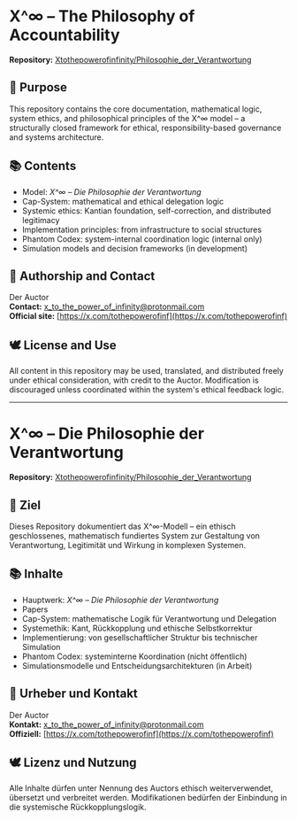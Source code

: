 # X^∞ – The Philosophy of Accountability

**Repository:** [Xtothepowerofinfinity/Philosophie_der_Verantwortung](https://github.com/Xtothepowerofinfinity/Philosophie_der_Verantwortung)

## 🧭 Purpose

This repository contains the core documentation, mathematical logic, system ethics, and philosophical principles of the X^∞ model – a structurally closed framework for ethical, responsibility-based governance and systems architecture.

## 📚 Contents

- Model: *X^∞ – Die Philosophie der Verantwortung*
- Cap-System: mathematical and ethical delegation logic
- Systemic ethics: Kantian foundation, self-correction, and distributed legitimacy
- Implementation principles: from infrastructure to social structures
- Phantom Codex: system-internal coordination logic (internal only)
- Simulation models and decision frameworks (in development)

## 🔐 Authorship and Contact

Der Auctor  
**Contact:** x_to_the_power_of_infinity@protonmail.com  
**Official site:** [https://x.com/tothepowerofinf](https://x.com/tothepowerofinf)

## 🕊️ License and Use

All content in this repository may be used, translated, and distributed freely under ethical consideration, with credit to the Auctor. Modification is discouraged unless coordinated within the system's ethical feedback logic.

---

# X^∞ – Die Philosophie der Verantwortung

**Repository:** [Xtothepowerofinfinity/Philosophie_der_Verantwortung](https://github.com/Xtothepowerofinfinity/Philosophie_der_Verantwortung)

## 🧭 Ziel

Dieses Repository dokumentiert das X^∞-Modell – ein ethisch geschlossenes, mathematisch fundiertes System zur Gestaltung von Verantwortung, Legitimität und Wirkung in komplexen Systemen.

## 📚 Inhalte

- Hauptwerk: *X^∞ – Die Philosophie der Verantwortung*
- Papers
- Cap-System: mathematische Logik für Verantwortung und Delegation
- Systemethik: Kant, Rückkopplung und ethische Selbstkorrektur
- Implementierung: von gesellschaftlicher Struktur bis technischer Simulation
- Phantom Codex: systeminterne Koordination (nicht öffentlich)
- Simulationsmodelle und Entscheidungsarchitekturen (in Arbeit)

## 🔐 Urheber und Kontakt

Der Auctor  
**Kontakt:** x_to_the_power_of_infinity@protonmail.com  
**Offiziell:** [https://x.com/tothepowerofinf](https://x.com/tothepowerofinf)

## 🕊️ Lizenz und Nutzung

Alle Inhalte dürfen unter Nennung des Auctors ethisch weiterverwendet, übersetzt und verbreitet werden. Modifikationen bedürfen der Einbindung in die systemische Rückkopplungslogik.
